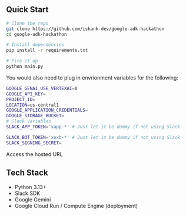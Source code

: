 ## Quick Start

```bash
# Clone the repo
git clone https://github.com/ishank-dev/google-adk-hackathon
cd google-adk-hackathon

# Install dependencies
pip install -r requirements.txt

# Fire it up
python main.py
```

You would also need to plug in envrionment variables for the following:

```bash
GOOGLE_GENAI_USE_VERTEXAI=0
GOOGLE_API_KEY=
PROJECT_ID=
LOCATION=us-central1
GOOGLE_APPLICATION_CREDENTIALS=
GOOGLE_STORAGE_BUCKET=
# Slack Variables
SLACK_APP_TOKEN='xapp-*' # Just let it be dummy if not using Slack

SLACK_BOT_TOKEN='xoxb-*' # Just let it be dummy if not using Slack
SLACK_SIGNING_SECRET=
```

Access the hosted URL

## Tech Stack
- Python 3.13+
- Slack SDK
- Google Gemini
- Google Cloud Run / Compute Engine (deployment)
